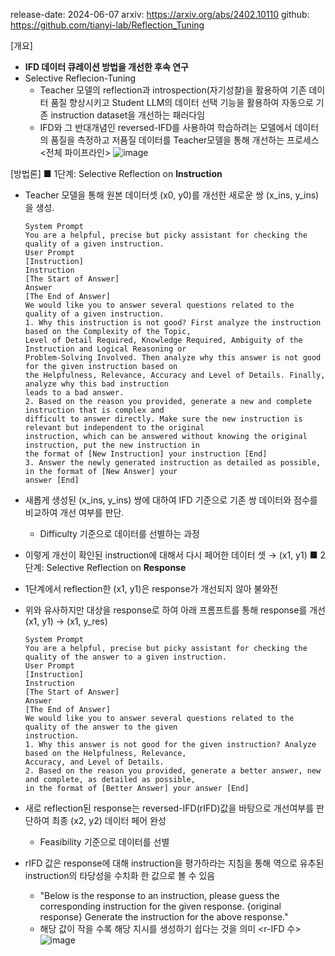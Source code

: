 release-date: 2024-06-07
arxiv: https://arxiv.org/abs/2402.10110
github: https://github.com/tianyi-lab/Reflection_Tuning


[개요]
- **IFD 데이터 큐레이션 방법을 개선한 후속 연구**
- Selective Reflecion-Tuning
  - Teacher 모델의 reflection과 introspection(자기성찰)을 활용하여 기존 데이터 품질 향상시키고 Student LLM의 데이터 선택 기능을 활용하여 자동으로 기존 instruction dataset을 개선하는 패러다임
  - IFD와 그 반대개념인 reversed-IFD를 사용하여 학습하려는 모델에서 데이터의 품질을 측정하고 저품질 데이터를 Teacher모델을 통해 개선하는 프로세스
    <전체 파이프라인> ![image](https://github.com/user-attachments/assets/e861713c-cf7b-449c-9e69-3fb9577eb53c)


[방법론]
■ 1단계: Selective Reflection on **Instruction**
- Teacher 모델을 통해 원본 데이터셋 (x0, y0)를 개선한 새로운 쌍 (x_ins, y_ins) 을 생성.
  <Instruction Reflection Prompt>
  ```
  System Prompt
  You are a helpful, precise but picky assistant for checking the quality of a given instruction.
  User Prompt
  [Instruction]
  Instruction
  [The Start of Answer]
  Answer
  [The End of Answer]
  We would like you to answer several questions related to the quality of a given instruction.
  1. Why this instruction is not good? First analyze the instruction based on the Complexity of the Topic,
  Level of Detail Required, Knowledge Required, Ambiguity of the Instruction and Logical Reasoning or
  Problem-Solving Involved. Then analyze why this answer is not good for the given instruction based on
  the Helpfulness, Relevance, Accuracy and Level of Details. Finally, analyze why this bad instruction
  leads to a bad answer.
  2. Based on the reason you provided, generate a new and complete instruction that is complex and
  difficult to answer directly. Make sure the new instruction is relevant but independent to the original
  instruction, which can be answered without knowing the original instruction, put the new instruction in
  the format of [New Instruction] your instruction [End]
  3. Answer the newly generated instruction as detailed as possible, in the format of [New Answer] your
  answer [End]
  ```

- 새롭게 생성된 (x_ins, y_ins) 쌍에 대하여 IFD 기준으로 기존 쌍 데이터와 점수를 비교하여 개선 여부를 판단.
  - Difficulty 기준으로 데이터를 선별하는 과정
- 이렇게 개선이 확인된 instruction에 대해서 다시 페어한 데이터 셋 → (x1, y1)
■ 2단계: Selective Reflection on **Response**
- 1단계에서 reflection한 (x1, y1)은 response가 개선되지 않아 불와전
- 위와 유사하지만 대상을 response로 하여 아래 프롬프트를 통해 response를 개선 (x1, y1) → (x1, y_res)
  <Response Reflection Prompt>
  ```
  System Prompt
  You are a helpful, precise but picky assistant for checking the quality of the answer to a given instruction.
  User Prompt
  [Instruction]
  Instruction
  [The Start of Answer]
  Answer
  [The End of Answer]
  We would like you to answer several questions related to the quality of the answer to the given
  instruction.
  1. Why this answer is not good for the given instruction? Analyze based on the Helpfulness, Relevance,
  Accuracy, and Level of Details.
  2. Based on the reason you provided, generate a better answer, new and complete, as detailed as possible,
  in the format of [Better Answer] your answer [End]
  ```
- 새로 reflection된 response는 reversed-IFD(rIFD)값을 바탕으로 개선여부를 판단하여 최종 (x2, y2) 데이터 페어 완성
  - Feasibility 기준으로 데이터를 선별
- rIFD 값은 response에 대해 instruction을 평가하라는 지침을 통해 역으로 유추된 instruction의 타당성을 수치화 한 값으로 볼 수 있음
  - "Below is the response to an instruction, please guess the corresponding instruction for the given response. {original response} Generate the instruction for the above response."
  - 해당 값이 작을 수록 해당 지시를 생성하기 쉽다는 것을 의미
    <r-IFD 수> ![image](https://github.com/user-attachments/assets/ddff962a-f4e1-412a-bb1c-4932d6d0b3b6)


